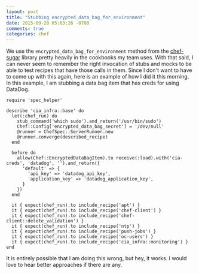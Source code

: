 ```yaml
---
layout: post
title: "Stubbing encrypted_data_bag_for_environment"
date: 2015-09-28 05:03:26 -0700
comments: true
categories: chef
---
```


We use the `encrypted_data_bag_for_environment` method from the [chef-sugar](https://github.com/sethvargo/chef-sugar) library pretty heavily in the cookbooks my team uses. With that said, I can never seem to remember the right invocation of stubs and mocks to be able to test recipes that have those calls in them. Since I don't want to have to come up with this again, here is an example of how I did it this morning. In this example, I am stubbing a data bag item that has creds for using DataDog.

```
require 'spec_helper'

describe 'cia_infra::base' do
  let(:chef_run) do
    stub_command('which sudo').and_return('/usr/bin/sudo')
    Chef::Config['encrypted_data_bag_secret'] = '/dev/null'
    @runner = ChefSpec::ServerRunner.new
    @runner.converge(described_recipe)
  end

  before do
    allow(Chef::EncryptedDataBagItem).to receive(:load).with('cia-creds', 'datadog', '').and_return({
      'default' => {
        'api_key' => 'datadog_api_key',
        'application_key' => 'datadog_application_key',
      }
    })
  end

  it { expect(chef_run).to include_recipe('apt') }
  it { expect(chef_run).to include_recipe('chef-client') }
  it { expect(chef_run).to include_recipe('chef-client::delete_validation') }
  it { expect(chef_run).to include_recipe('ntp') }
  it { expect(chef_run).to include_recipe('push-jobs') }
  it { expect(chef_run).to include_recipe('oc-users') }
  it { expect(chef_run).to include_recipe('cia_infra::monitoring') }
end
```

It is entirely possible that I am doing this wrong, but hey, it works. I would love to hear better approaches if there are any.
